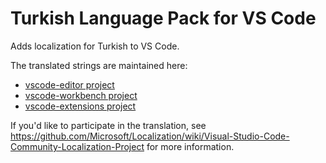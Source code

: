 #  Turkish Language Pack for VS Code

Adds localization for Turkish to VS Code.

The translated strings are maintained here:
* [vscode-editor project](https://www.transifex.com/microsoft-oss/vscode-editor/language/tr/)
* [vscode-workbench project](https://www.transifex.com/microsoft-oss/vscode-workbench/language/tr/)
* [vscode-extensions project](https://www.transifex.com/microsoft-oss/vscode-extensions/language/tr/)

If you'd like to participate in the translation, see https://github.com/Microsoft/Localization/wiki/Visual-Studio-Code-Community-Localization-Project for more information.